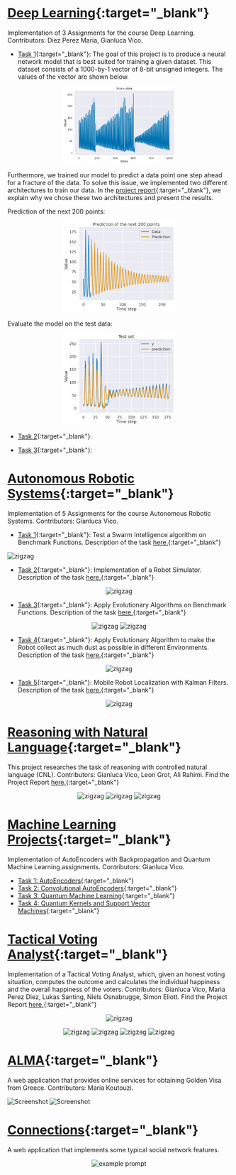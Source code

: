 <!-- # Alexandra_Portfolio
Data Science and Web Development portfolio -->


# [Deep Learning](https://github.com/AlexandraDI/Deep_Learning){:target="_blank"}

Implementation of 3 Assignments for the course Deep Learning.
Contributors: Diez Perez Maria, Gianluca Vico.

* [Task 1](https://github.com/AlexandraDI/Deep_Learning/blob/main/Project_1/DL_Assignment1.ipynb){:target="_blank"}:
The goal of this project is to produce a neural network model that is best suited for training a given dataset. This dataset consists of a 1000-by-1 vector of 8-bit unsigned integers. The values of the vector are shown below.

<p align="center">
 <img src="https://github.com/AlexandraDI/Alex_Portfolio/blob/main/figure1.png" alt="zigzag" width="50%" height="50%" />  
</p>

Furthermore, we trained our model to predict a data point one step ahead for a fracture of the data. To solve this issue, we implemented two different architectures to train our data. In the [project report](https://github.com/AlexandraDI/Deep_Learning/blob/main/Project_1/DL_Assignment_1.pdf){:target="_blank"}, we explain why we chose these two architectures and present the results.

Prediction of the next 200 points:

<p align="center">
 <img src="https://github.com/AlexandraDI/Alex_Portfolio/blob/main/figure2.png" alt="zigzag" width="50%" height="50%" />  
</p>

Evaluate the model on the test data:

<p align="center">
 <img src="https://github.com/AlexandraDI/Alex_Portfolio/blob/main/figure3.png" alt="zigzag" width="50%" height="50%" />  
</p>

* [Task 2](https://github.com/AlexandraDI/Deep_Learning/blob/main/Project_2/DL_Assignment_2.ipynb){:target="_blank"}:

* [Task 3](https://github.com/AlexandraDI/Deep_Learning/blob/main/Project_3/DL_Assignment_3.ipynb){:target="_blank"}:


# [Autonomous Robotic Systems](https://github.com/AlexandraDI/Autonomous_Robotic_Systems){:target="_blank"}

Implementation of 5 Assignments for the course Autonomous Robotic Systems.
Contributors: Gianluca Vico.

* [Task 1](https://github.com/AlexandraDI/Autonomous_Robotic_Systems/tree/main/Assignment1){:target="_blank"}: Test a Swarm Intelligence algorithm on Benchmark Functions.
Description of the task [here.](https://github.com/AlexandraDI/Autonomous_Robotic_Systems/blob/main/Assignment1/02d%20ARS%20-%20Assignment%20Swarm%20Intelligence.pdf){:target="_blank"}

![zigzag](./ezgif-2-e004d3102f.gif)

* [Task 2](https://github.com/AlexandraDI/Autonomous_Robotic_Systems/tree/main/Assignment2){:target="_blank"}: Implementation of a Robot Simulator.
Description of the task [here.](https://github.com/AlexandraDI/Autonomous_Robotic_Systems/blob/main/Assignment2/07%20ARS%20-%20Assignment%20Mobile%20Robot%20Simulator.pdf){:target="_blank"}

<!-- 
![zigzag](./ezgif-2-93d66cc0b1.gif) -->

<p align="center"> <img src="https://alexandradi.github.io/Alex_Portfolio/ezgif-2-93d66cc0b1.gif" alt="zigzag" width="70%" height="80%" /> </p>
 
 * [Task 3](https://github.com/AlexandraDI/Autonomous_Robotic_Systems/tree/main/Assignment3){:target="_blank"}: Apply Evolutionary Algorithms on Benchmark Functions.
Description of the task [here.](https://github.com/AlexandraDI/Autonomous_Robotic_Systems/blob/main/Assignment3/12%20ARS%20-%20Assignment%20Evolutionary%20Robotics.pdf){:target="_blank"}
 
 <p align="center"> <img src="https://alexandradi.github.io/Alex_Portfolio/Figure_1.png" alt="zigzag" width="49%" height="80%" /> 
 <img src="https://alexandradi.github.io/Alex_Portfolio/Figure_2.png" alt="zigzag" width="49%" height="80%" /> 
</p>

* [Task 4](https://github.com/AlexandraDI/Autonomous_Robotic_Systems/tree/main/Assignment4){:target="_blank"}: Apply Evolutionary Algorithm to make the Robot collect as much dust as possible in different Environments.
Description of the task [here.](https://github.com/AlexandraDI/Autonomous_Robotic_Systems/blob/main/Assignment3/12%20ARS%20-%20Assignment%20Evolutionary%20Robotics.pdf){:target="_blank"}

<p align="center"> <img src="https://alexandradi.github.io/Alex_Portfolio/ezgif-2-487a7ad650.gif" alt="zigzag" width="70%" height="80%" /> </p>

* [Task 5](https://github.com/AlexandraDI/Autonomous_Robotic_Systems/tree/main/Assignment5){:target="_blank"}: Mobile Robot Localization with Kalman Filters.
Description of the task [here.](https://github.com/AlexandraDI/Autonomous_Robotic_Systems/blob/main/Assignment5/20%20ARS%20-%20Assignment%20Localization.pdf){:target="_blank"}

<p align="center"> <img src="https://alexandradi.github.io/Alex_Portfolio/ezgif-2-472c8e629c.gif" alt="zigzag" width="70%" height="80%" /> </p>

# [Reasoning with Natural Language](https://github.com/AlexandraDI/Reasoning_with_Natural_Language){:target="_blank"}

This project researches the task of reasoning with controlled natural language (CNL). 
Contributors: Gianluca Vico, Leon Grot, Ali Rahimi.
Find the Project Report [here.](https://github.com/AlexandraDI/Reasoning_with_Natural_Language/blob/master/Reasoning__with_NL_Report.pdf){:target="_blank"}

<p align="center">

 <img src="https://alexandradi.github.io/Alex_Portfolio/Screenshot%202022-04-13%20001445.png" alt="zigzag" width="80%" height="80%" /> 
 
 <img src="https://alexandradi.github.io/Alex_Portfolio/Screenshot%202022-04-13%20001527.png" alt="zigzag" width="77%" height="80%" /> 
 
 <img src="https://alexandradi.github.io/Alex_Portfolio/Screenshot%202022-04-13%20001623.png" alt="zigzag" width="100%" height="80%" /> 
 
 </p>


# [Machine Learning Projects](https://github.com/AlexandraDI/Machine_Learning){:target="_blank"}

Implementation of AutoEncoders with Backpropagation and Quantum Machine Learning assignments. 
Contributors: Gianluca Vico.

* [Task 1: AutoEncoders](https://github.com/AlexandraDI/Machine_Learning/blob/main/Autoencoders/assignment1.ipynb){:target="_blank"}
* [Task 2: Convolutional AutoEncoders](https://github.com/AlexandraDI/Machine_Learning/blob/main/ConvolutionalAutoEncoders/Assignment2.ipynb){:target="_blank"}
* [Task 3: Quantum Machine Learning](https://github.com/AlexandraDI/Machine_Learning/blob/main/QuantumMachineLearning/Ass_Var_Modified.ipynb){:target="_blank"}
* [Task 4: Quantum Kernels and Support Vector Machines](https://github.com/AlexandraDI/Machine_Learning/blob/main/QuantumMachineLearning/Ass_QK_SVM.ipynb){:target="_blank"}


# [Tactical Voting Analyst](https://github.com/AlexandraDI/Tactical_Voting_Analyst){:target="_blank"}

Implementation of  a Tactical Voting Analyst, which, given an honest voting situation, computes the outcome and calculates the individual happiness and the overall happiness of the voters.
Contributors: Gianluca Vico, Maria Perez Diez, Lukas Santing, Niels Osnabrugge, Simon Eliott.
Find the Project Report [here.](https://github.com/AlexandraDI/Tactical_Voting_Analyst/blob/main/MAS_Tactical_Voting_Analyst_Report.pdf){:target="_blank"}



<p align="center">

 <img src="https://alexandradi.github.io/Alex_Portfolio/TVA_Figure_1.png" alt="zigzag" width="80%" height="80%" /> 
</p>
 
<p align="center">
 <img src="https://alexandradi.github.io/Alex_Portfolio/TVA_Figure_2.png" alt="zigzag" width="49%" height="80%" /> 
 
 <img src="https://alexandradi.github.io/Alex_Portfolio/TVA_Figure_3.png" alt="zigzag" width="49%" height="80%" /> 
 
 <img src="https://alexandradi.github.io/Alex_Portfolio/TVA_Figure_4.png" alt="zigzag" width="49%" height="80%" /> 
 
 <img src="https://alexandradi.github.io/Alex_Portfolio/TVA_Figure_5.png" alt="zigzag" width="49%" height="80%" />  
 </p>


# [ALMA](https://github.com/AlexandraDI/ALMA){:target="_blank"}

A web application that provides online services for obtaining Golden Visa from Greece.
Contributors: Maria Koutouzi.

<!-- 
<p align="center"> <img src="https://github.com/AlexandraDI/ALMA/blob/95f941d53a0bee5546abf0e70cf5c8b3bfdb4fff/src/main/resources/static/alma-short.gif" alt="alma_webinterface" width="80%" height="80%" /></p> -->


![Screenshot](https://github.com/AlexandraDI/ALMA/blob/master/src/main/resources/static/images/1.JPG?raw=true "Title")
![Screenshot](https://github.com/AlexandraDI/ALMA/blob/master/src/main/resources/static/images/2.JPG?raw=true "Title")

<!-- ![Screenshot](https://github.com/AlexandraDI/ALMA/blob/master/src/main/resources/static/Screenshot%202022-04-10%20204640.png?raw=true "Title")
![Screenshot](https://github.com/AlexandraDI/ALMA/blob/master/src/main/resources/static/Screenshot%202022-04-10%20204008.png?raw=true "Title") -->



<!-- ![Screenshot](https://github.com/AlexandraDI/ALMA/blob/master/src/main/resources/static/images/3.JPG?raw=true "Title")
![Screenshot](https://github.com/AlexandraDI/ALMA/blob/master/src/main/resources/static/images/4.JPG?raw=true "Title")
![Screenshot](https://github.com/AlexandraDI/ALMA/blob/master/src/main/resources/static/images/5.JPG?raw=true "Title")


![Screenshot](https://github.com/AlexandraDI/ALMA/blob/master/src/main/resources/static/images/login.JPG?raw=true "Title")


![Screenshot](https://github.com/AlexandraDI/ALMA/tree/master/src/main/resources/static/images/register.JPG?raw=true "Title")


![Screenshot](https://github.com/AlexandraDI/ALMA/tree/master/src/main/resources/static/images/register2.JPG?raw=true "Title")


![Screenshot](https://github.com/AlexandraDI/ALMA/tree/master/src/main/resources/static/images/info1.JPG?raw=true "Title")


![Screenshot](https://github.com/AlexandraDI/ALMA/tree/master/src/main/resources/static/images/info2.JPG?raw=true "Title") -->



# [Connections](https://github.com/AlexandraDI/Connections){:target="_blank"}

A web application that implements some typical social network features.

<p align="center"> <img src="https://user-images.githubusercontent.com/44316752/49393551-3ee29280-f73a-11e8-88e2-6326baa4bcdc.gif" alt="example prompt" width="80%" height="80%" /></p>

<!-- ![Alt Text](https://user-images.githubusercontent.com/44316752/49393551-3ee29280-f73a-11e8-88e2-6326baa4bcdc.gif) -->
